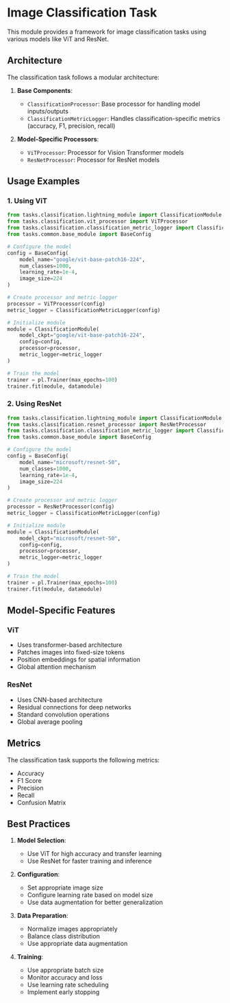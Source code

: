 # Image Classification Task

This module provides a framework for image classification tasks using various models like ViT and ResNet.

## Architecture

The classification task follows a modular architecture:

1. **Base Components**:
   - `ClassificationProcessor`: Base processor for handling model inputs/outputs
   - `ClassificationMetricLogger`: Handles classification-specific metrics (accuracy, F1, precision, recall)

2. **Model-Specific Processors**:
   - `ViTProcessor`: Processor for Vision Transformer models
   - `ResNetProcessor`: Processor for ResNet models

## Usage Examples

### 1. Using ViT

```python
from tasks.classification.lightning_module import ClassificationModule
from tasks.classification.vit_processor import ViTProcessor
from tasks.classification.classification_metric_logger import ClassificationMetricLogger
from tasks.common.base_module import BaseConfig

# Configure the model
config = BaseConfig(
    model_name="google/vit-base-patch16-224",
    num_classes=1000,
    learning_rate=1e-4,
    image_size=224
)

# Create processor and metric logger
processor = ViTProcessor(config)
metric_logger = ClassificationMetricLogger(config)

# Initialize module
module = ClassificationModule(
    model_ckpt="google/vit-base-patch16-224",
    config=config,
    processor=processor,
    metric_logger=metric_logger
)

# Train the model
trainer = pl.Trainer(max_epochs=100)
trainer.fit(module, datamodule)
```

### 2. Using ResNet

```python
from tasks.classification.lightning_module import ClassificationModule
from tasks.classification.resnet_processor import ResNetProcessor
from tasks.classification.classification_metric_logger import ClassificationMetricLogger
from tasks.common.base_module import BaseConfig

# Configure the model
config = BaseConfig(
    model_name="microsoft/resnet-50",
    num_classes=1000,
    learning_rate=1e-4,
    image_size=224
)

# Create processor and metric logger
processor = ResNetProcessor(config)
metric_logger = ClassificationMetricLogger(config)

# Initialize module
module = ClassificationModule(
    model_ckpt="microsoft/resnet-50",
    config=config,
    processor=processor,
    metric_logger=metric_logger
)

# Train the model
trainer = pl.Trainer(max_epochs=100)
trainer.fit(module, datamodule)
```

## Model-Specific Features

### ViT
- Uses transformer-based architecture
- Patches images into fixed-size tokens
- Position embeddings for spatial information
- Global attention mechanism

### ResNet
- Uses CNN-based architecture
- Residual connections for deep networks
- Standard convolution operations
- Global average pooling

## Metrics

The classification task supports the following metrics:
- Accuracy
- F1 Score
- Precision
- Recall
- Confusion Matrix

## Best Practices

1. **Model Selection**:
   - Use ViT for high accuracy and transfer learning
   - Use ResNet for faster training and inference

2. **Configuration**:
   - Set appropriate image size
   - Configure learning rate based on model size
   - Use data augmentation for better generalization

3. **Data Preparation**:
   - Normalize images appropriately
   - Balance class distribution
   - Use appropriate data augmentation

4. **Training**:
   - Use appropriate batch size
   - Monitor accuracy and loss
   - Use learning rate scheduling
   - Implement early stopping 